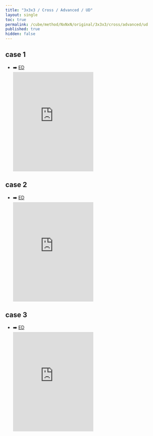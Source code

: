 ```yaml
---
title: "3x3x3 / Cross / Advanced / UD"
layout: single
toc: true
permalink: /cube/method/NxNxN/original/3x3x3/cross/advanced/ud
published: true
hidden: false
---
```


<head>
  <base target="_blank">
  <style>
    .iframe-wrapper {
      overflow    : hidden;
    }
    iframe {
      width       : 250px;
      height      : 330px;
      margin-top  : -20px;
      border      : none;
    }
  </style>
</head>



## case 1

- ➡️ [ED](/cube/method/NxNxN/original/3x3x3/cross/advanced/ed)
  <div class="iframe-wrapper">
    <iframe
      scrolling="no"
      src="https://ruwix.com/widget/3d/?alg=R'&colored=U%20FD%20RD&setupmoves=R&hover=9&speed=500&flags=canvas&colors=F:white%20R:cyan%20D:cyan"
    ></iframe>
  </div>



## case 2

- ➡️ [ED](/cube/method/NxNxN/original/3x3x3/cross/advanced/ed)
  <div class="iframe-wrapper">
    <iframe
      scrolling="no"
      src="https://ruwix.com/widget/3d/?alg=U'%20R'&colored=U%20FD%20RD&setupmoves=R&hover=9&speed=500&flags=canvas&colors=F:white%20R:cyan%20D:cyan"
    ></iframe>
  </div>



## case 3

- ➡️ [ED](/cube/method/NxNxN/original/3x3x3/cross/advanced/ed)
  <div class="iframe-wrapper">
    <iframe
      scrolling="no"
      src="https://ruwix.com/widget/3d/?alg=U%20R'&colored=U%20FD%20RD&setupmoves=R&hover=9&speed=500&flags=canvas&colors=F:white%20R:cyan%20D:cyan"
    ></iframe>
  </div>
